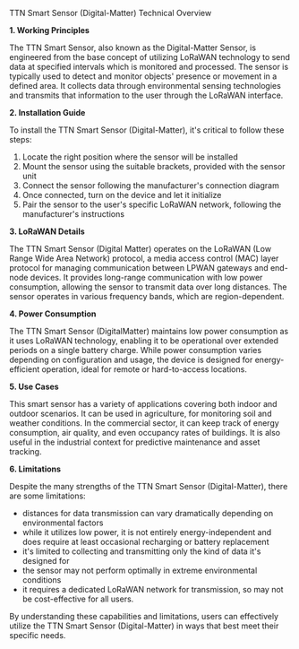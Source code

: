 TTN Smart Sensor (Digital-Matter) Technical Overview

**1. Working Principles**

The TTN Smart Sensor, also known as the Digital-Matter Sensor, is engineered from the base concept of utilizing LoRaWAN technology to send data at specified intervals which is monitored and processed. The sensor is typically used to detect and monitor objects' presence or movement in a defined area. It collects data through environmental sensing technologies and transmits that information to the user through the LoRaWAN interface. 

**2. Installation Guide**

To install the TTN Smart Sensor (Digital-Matter), it's critical to follow these steps:

1. Locate the right position where the sensor will be installed
2. Mount the sensor using the suitable brackets, provided with the sensor unit 
3. Connect the sensor following the manufacturer's connection diagram
4. Once connected, turn on the device and let it initialize
5. Pair the sensor to the user's specific LoRaWAN network, following the manufacturer's instructions

**3. LoRaWAN Details**

The TTN Smart Sensor (Digital Matter) operates on the LoRaWAN (Low Range Wide Area Network) protocol, a media access control (MAC) layer protocol for managing communication between LPWAN gateways and end-node devices. It provides long-range communication with low power consumption, allowing the sensor to transmit data over long distances. The sensor operates in various frequency bands, which are region-dependent.

**4. Power Consumption**

The TTN Smart Sensor (DigitalMatter) maintains low power consumption as it uses LoRaWAN technology, enabling it to be operational over extended periods on a single battery charge. While power consumption varies depending on configuration and usage, the device is designed for energy-efficient operation, ideal for remote or hard-to-access locations.

**5. Use Cases**

This smart sensor has a variety of applications covering both indoor and outdoor scenarios. It can be used in agriculture, for monitoring soil and weather conditions. In the commercial sector, it can keep track of energy consumption, air quality, and even occupancy rates of buildings. It is also useful in the industrial context for predictive maintenance and asset tracking.

**6. Limitations**

Despite the many strengths of the TTN Smart Sensor (Digital-Matter), there are some limitations:

- distances for data transmission can vary dramatically depending on environmental factors
- while it utilizes low power, it is not entirely energy-independent and does require at least occasional recharging or battery replacement
- it's limited to collecting and transmitting only the kind of data it's designed for
- the sensor may not perform optimally in extreme environmental conditions
- it requires a dedicated LoRaWAN network for transmission, so may not be cost-effective for all users. 

By understanding these capabilities and limitations, users can effectively utilize the TTN Smart Sensor (Digital-Matter) in ways that best meet their specific needs.